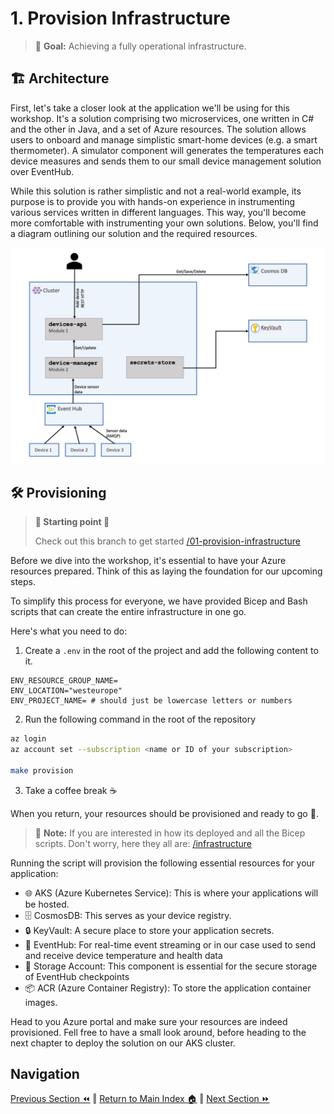 # 1. Provision Infrastructure

> 🎯 **Goal:** Achieving a fully operational infrastructure.

## 🏗️  Architecture

First, let's take a closer look at the application we'll be using for this workshop. It's a solution comprising two microservices, one written in C# and the other in Java, and a set of Azure resources. The solution allows users to onboard and manage simplistic smart-home devices (e.g. a smart thermometer). A simulator component will generates the temperatures each device measures and sends them to our small device management solution over EventHub.

While this solution is rather simplistic and not a real-world example, its purpose is to provide you with hands-on experience in instrumenting various services written in different languages. This way, you'll become more comfortable with instrumenting your own solutions. Below, you'll find a diagram outlining our solution and the required resources.

![Architecture](./images/solution-resources.jpg)

## 🛠️ Provisioning

> **📌 Starting point 📌**
>
> Check out this branch to get started [/01-provision-infrastructure](https://github.com/observability-lab-cse/observability-lab/tree/section/01-provision-infrastructure)

Before we dive into the workshop, it's essential to have your Azure resources prepared. Think of this as laying the foundation for our upcoming steps.

To simplify this process for everyone, we have provided Bicep and Bash scripts that can create the entire infrastructure in one go.

Here's what you need to do:

1. Create a `.env` in the root of the project and add the following content to it.

```text
ENV_RESOURCE_GROUP_NAME=
ENV_LOCATION="westeurope"
ENV_PROJECT_NAME= # should just be lowercase letters or numbers
```

2. Run the following command in the root of the repository

```sh
az login
az account set --subscription <name or ID of your subscription>

make provision
```

3. Take a coffee break ☕️

When you return, your resources should be provisioned and ready to go 🚀.

> 📝 **Note:** If you are interested in how its deployed and all the Bicep scripts. Don't worry, here they all are: [/infrastructure](https://github.com/observability-lab-cse/observability-lab/tree/section/01-provision-infrastructure/infrastructure)

Running the script will provision the following essential resources for your application:

- 🌐  AKS (Azure Kubernetes Service): This is where your applications will be hosted.
- 🗄️  CosmosDB: This serves as your device registry.
- 🔒 KeyVault: A secure place to store your application secrets.
- 📨 EventHub: For real-time event streaming or in our case used to send and receive device temperature and health data
- 💾 Storage Account: This component is essential for the secure storage of EventHub checkpoints
- 📦 ACR (Azure Container Registry): To store the application container images.

Head to you Azure portal and make sure your resources are indeed provisioned. Fell free to have a small look around, before heading to the next chapter to deploy the solution on our AKS cluster.

## Navigation

[Previous Section ⏪](../00-pre-requisite/README.md) ‖ [Return to Main Index 🏠](../README.md) ‖
[Next Section ⏩️](../02-deploy-application/README.md)
